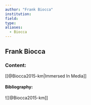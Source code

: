 ```yaml
---
author: "Frank Biocca"
institution:
field:
type:
aliases:
  - Biocca
---
```


## Frank Biocca

### Content:
[[@Biocca2015-km|Immersed In Media]]

#### Bibliography:

![[@Biocca2015-km]]